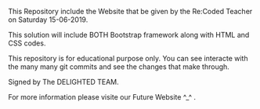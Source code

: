 This Repository include the Website that be given by the Re:Coded Teacher on Saturday 15-06-2019. 

This solution will include BOTH Bootstrap framework along with HTML and CSS codes.

This repository is for educational purpose only. You can see interacte with the many many git commits and see the changes that make through.

Signed by The DELIGHTED TEAM.

For more information please visite our Future Website ^_^ .